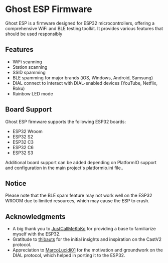 # Ghost ESP Firmware

Ghost ESP is a firmware designed for ESP32 microcontrollers, offering a comprehensive WiFi and BLE testing toolkit. It provides various features that should be used responsibly

## Features

- WiFi scanning
- Station scanning
- SSID spamming
- BLE spamming for major brands (iOS, Windows, Android, Samsung)
- DIAL connect to interact with DIAL-enabled devices (YouTube, Netflix, Roku)
- Rainbow LED mode

## Board Support

Ghost ESP firmware supports the following ESP32 boards:
- ESP32 Wroom
- ESP32 S2
- ESP32 C3
- ESP32 C6
- ESP32 S3

Additional board support can be added depending on PlatformIO support and configuration in the main project's platformio.ini file..

## Notice

Please note that the BLE spam feature may not work well on the ESP32 WROOM due to limited resources, which may cause the ESP to crash.

## Acknowledgments

- A big thank you to [JustCallMeKoKo](https://github.com/justcallmekoko/ESP32Marauder) for providing a base to familiarize myself with the ESP32.
- Gratitude to [thibauts](https://github.com/thibauts/node-castv2-client) for the initial insights and inspiration on the CastV2 protocol.
- Appreciation to [MarcoLucidi01](https://github.com/MarcoLucidi01/ytcast/tree/master/dial) for the motivation and groundwork on the DIAL protocol, which helped in porting it to the ESP32.
